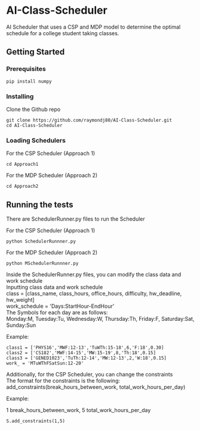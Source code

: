# AI-Class-Scheduler

AI Scheduler that uses a CSP and MDP model to determine the optimal schedule for a college student taking classes.

## Getting Started

### Prerequisites

```
pip install numpy
```

### Installing

Clone the Github repo

```
git clone https://github.com/raymondj80/AI-Class-Scheduler.git
cd AI-Class-Scheduler
```

### Loading Schedulers

For the CSP Scheduler (Approach 1)

```
cd Approach1
```

For the MDP Scheduler (Approach 2)

```
cd Approach2
```

## Running the tests

There are SchedulerRunner.py files to run the Scheduler 

For the CSP Scheduler (Approach 1)
```
python SchedulerRunnner.py
```

For the MDP Scheduler (Approach 2)
```
python MSchedulerRunnner.py
```

Inside the SchedulerRunner.py files, you can modify the class data and work schedule \
Inputting class data and work schedule \
class = [class_name, class_hours, office_hours, difficulty, hw_deadline, hw_weight] \
work_schedule = 'Days:StartHour-EndHour' \
The Symbols for each day are as follows: \
Monday:M, Tuesday:Tu, Wednesday:W, Thursday:Th, Friday:F, Saturday:Sat, Sunday:Sun


Example:
```
class1 = ['PHYS16','MWF:12-13','TuWTh:15-18',6,'F:18',0.30]
class2 = ['CS182','MWF:14-15','MW:15-19',8,'Th:18',0.15]
class3 = ['GENED1023','TuTh:12-14','MW:12-13',2,'W:18',0.15]
work_ = 'MTuWThFSatSun:12-20'
```
Additionally, for the CSP Scheduler, you can change the constraints \
The format for the constraints is the following: \
add_constraints(break_hours_between_work, total_work_hours_per_day)

Example: 

1 break_hours_between_work, 5 total_work_hours_per_day 
```
S.add_constraints(1,5)
```





      
